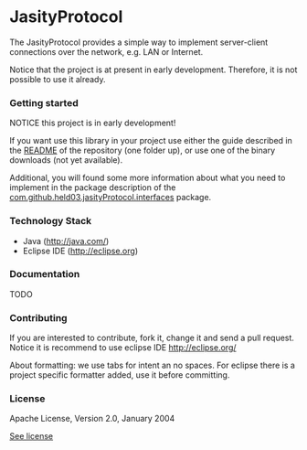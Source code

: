 JasityProtocol
==============

The JasityProtocol provides a simple way to implement server-client
connections over the network, e.g. LAN or Internet.

Notice that the project is at present in early development. Therefore, it is
not possible to use it already.

### Getting started

NOTICE this project is in early development!

If you want use this library in your project use either the guide described
in the [README](../README.md) of the repository (one folder up), or use one of the binary
downloads (not yet available).

Additional, you will found some more information about what you need to implement
in the package description of the
[com.github.held03.jasityProtocol.interfaces](src/com/github/held03/jasityProtocol/interfaces/package-info.java)
package.

### Technology Stack

 - Java (http://java.com/)
 - Eclipse IDE (http://eclipse.org)
 
### Documentation

TODO

### Contributing

If you are interested to contribute, fork it, change it and send a pull request.
Notice it is recommend to use eclipse IDE http://eclipse.org/

About formatting: we use tabs for intent an no spaces.
For eclipse there is a project specific formatter added, use it before committing.

### License

Apache License, Version 2.0, January 2004

[See license](LICENSE)